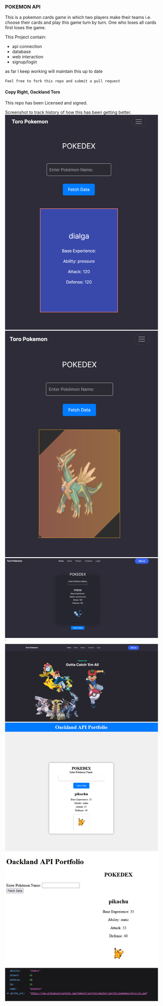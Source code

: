 ### POKEMON API
This is a pokemon cards game in which two players make their teams i.e. choose their cards and play this game turn by turn. One who loses all cards first loses the game.

This Project contain:

- api connection
- database
- web interaction
- signup/login


as far I keep working will maintain this up to date

`Feel free to fork this repo and submit a pull request`

#### Copy Right, Oackland Toro

This repo has been Licensed and signed.

Screenshot to track history of how this has been getting better.
![Alt_text](/app/static/back_card.png "html format")
![Alt_text](/app/static/22aug23.png "html format")
![Alt_text](/app/static/Screenshot%202023-08-22%20093404.png "html format")`
![Alt_text](/app/static/Screenshot%202023-08-22%20092934.png "html format")
![Alt text]( /app/static/Screenshot%202023-08-19%20072906.png "html format")
![Alt text]( /app/static/Screenshot%202023-08-19%20051004.png "html format")
![Alt text]( /app/static/Screenshot%202023-08-19%20045509.png "json format")
